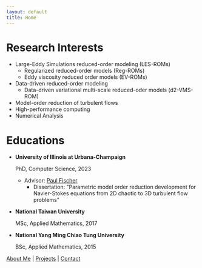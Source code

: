```yaml
---
layout: default
title: Home
---
```


# Research Interests

- Large-Eddy Simulations reduced-order modeling (LES-ROMs)
  - Regularized reduced-order models (Reg-ROMs)
  - Eddy viscosity reduced order models (EV-ROMs)
- Data-driven reduced-order modeling
  - Data-driven variational multi-scale reduced-oder models (d2-VMS-ROM)
- Model-order reduction of turbulent flows
- High-performance computing
- Numerical Analysis

# Educations

- **University of Illinois at Urbana-Champaign**

  PhD, Computer Science, 2023
    - Advisor: [Paul Fischer](https://fischerp.cs.illinois.edu/)
      - Dissertation: "Parametric model order reduction development for Navier-Stokes equations from 2D chaotic to 3D turbulent flow problems"
- **National Taiwan University**

  MSc, Applied Mathematics, 2017
- **National Yang Ming Chiao Tung University**

  BSc, Applied Mathematics, 2015


[About Me](about.md) | [Projects](projects.md) | [Contact](contact.md)